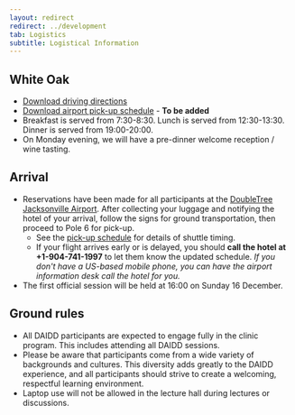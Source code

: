 ```yaml
---
layout: redirect
redirect: ../development
tab: Logistics
subtitle: Logistical Information
---
```


## White Oak
- [Download driving directions](./drivingDirections)
- [Download airport pick-up schedule](./pickupSchedule) - **To be added**
- Breakfast is served from 7:30-8:30. Lunch is served from 12:30-13:30. Dinner is served from 19:00-20:00.
- On Monday evening, we will have a pre-dinner welcome reception / wine tasting.

## Arrival

- Reservations have been made for all participants at the [DoubleTree Jacksonville Airport](http://doubletree3.hilton.com/en/hotels/florida/doubletree-by-hilton-hotel-jacksonville-airport-JAXARDT/index.html). After collecting your luggage and notifying the hotel of your arrival, follow the signs for ground transportation, then proceed to Pole 6 for pick-up.
    - See the [pick-up schedule](./pickupSchedule) for details of shuttle timing.
    - If your flight arrives early or is delayed, you should **call the hotel at +1-904-741-1997** to let them know the updated schedule. _If you don't have a US-based mobile phone, you can have the airport information desk call the hotel for you._
- The first official session will be held at 16:00 on Sunday 16 December.

## Ground rules

- All DAIDD participants are expected to engage fully in the clinic program. This includes attending all DAIDD sessions.
- Please be aware that participants come from a wide variety of backgrounds and cultures. This diversity adds greatly to the DAIDD experience, and all participants should strive to create a welcoming, respectful learning environment.
- Laptop use will not be allowed in the lecture hall during lectures or discussions.
